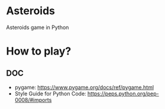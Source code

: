 # Asteroids
Asteroids game in Python

# How to play?


## DOC
- pygame: https://www.pygame.org/docs/ref/pygame.html
- Style Guide for Python Code: https://peps.python.org/pep-0008/#imports